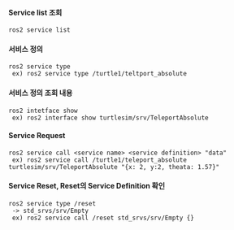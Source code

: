 #### Service list 조회
```
ros2 service list
```
#### 서비스 정의
```
ros2 service type
 ex) ros2 service type /turtle1/teltport_absolute
```
#### 서비스 정의 조회 내용
```
ros2 intetface show
 ex) ros2 interface show turtlesim/srv/TeleportAbsolute
```
#### Service Request
```
ros2 service call <service name> <service definition> "data"
 ex) ros2 service call /turtle1/teleport_absolute turtlesim/srv/TeleportAbsolute "{x: 2, y:2, theata: 1.57}"
```
#### Service Reset, Reset의 Service Definition 확인
```
ros2 service type /reset
 -> std_srvs/srv/Empty
 ex) ros2 service call /reset std_srvs/srv/Empty {}
```
